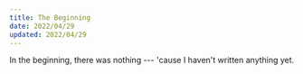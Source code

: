 ```yaml
---
title: The Beginning
date: 2022/04/29
updated: 2022/04/29
---
```


In the beginning, there was nothing --- 'cause I haven't written anything yet.
